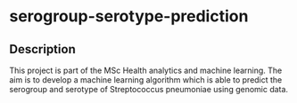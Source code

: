 # serogroup-serotype-prediction
## Description
This project is part of the MSc Health analytics and machine learning. The aim is to develop a machine learning algorithm which is able to predict the serogroup and serotype of Streptococcus pneumoniae using genomic data. 

